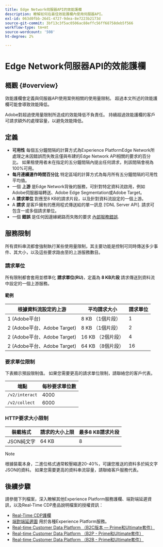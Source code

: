 ```yaml
---
title: Edge Network伺服器API的效能護欄
description: 瞭解如何在最佳效能護欄內使用伺服器API。
exl-id: 063d0fbb-26d1-4727-9dea-8e7223b2173d
source-git-commit: 3bf13c3f5ac0506ac88effc56ff68758deb5f566
workflow-type: tm+mt
source-wordcount: '508'
ht-degree: 2%

---
```



# Edge Network伺服器API的效能護欄

## 概觀 {#overview}

效能護欄會定義與伺服器API使用案例相關的使用量限制。 超過本文所述的效能護欄可能會導致效能降低。

Adobe對超過使用量限制所造成的效能降低不負責任。 持續超過效能護欄的客戶可請求額外的處理容量，以避免效能降低。

## 定義

* **可用性** 每個五分鐘間隔的計算方式為Experience PlatformEdge Network所處理之未因錯誤而失敗且僅與布建的Edge Network API相關的要求的百分比。 如果租使用者未在指定的五分鐘間隔內提出任何請求，則該間隔會視為100%可用。
* **每月連續運作時間百分比** 特定區域的計算方式為每月所有五分鐘間隔的可用性平均值。
* 一個 **上游** 是Edge Network背後的服務，可針對特定資料流啟用，例如Adobe伺服器端轉送、Adobe Edge Segmentation或Adobe Target。
* A **請求單位** 對應至8 KB的請求片段，以及針對資料流設定的一個上游。
* A **請求** 是客戶擁有的應用程式傳送給的單一訊息 [!DNL Server API]. 請求可包含一或多個請求單位。
* 一個 **錯誤** 是任何因邊緣網路而失敗的要求 [內部服務錯誤](error-handling.md).

## 服務限制

所有資料串流都會強制執行某些使用量限制，其主要功能是控制可同時傳送多少事件、其大小，以及這些要求路由至的上游服務數目。

### 請求單位

所有限制都會套用並標準化 **請求單位(RU)**，定義為 **8 KB片段** 請求傳送到資料流中設定的一個上游服務。

#### 範例

| 根據資料流設定的上游 | 平均請求大小 | 請求單位 |
| --- | --- | --- |
| 1 (Adobe平台) | 8 KB （1個片段） | 1 |
| 2 (Adobe平台、Adobe Target) | 8 KB （1個片段） | 2 |
| 2 (Adobe平台、Adobe Target) | 16 KB （2個片段） | 4 |
| 2 (Adobe平台、Adobe Target) | 64 KB （8個片段） | 16 |

### 要求單位限制

下表顯示預設限制值。 如果您需要更高的請求單位限制，請聯絡您的客戶代表。

| 端點 | 每秒要求單位數 |
| --- | --- |
| `/v2/interact` | 4000 |
| `/v2/collect` | 6000 |


### HTTP要求大小限制

| 裝載格式 | 請求的大小上限 | 最多8 KB請求片段 |
| --- | --- | --- |
| JSON純文字 | 64 KB | 8 |


>[!NOTE]
>
>根據裝載本身，二進位格式通常較壓縮達20-40%，可讓您推送的資料多於純文字JSON的資料。 如果您需要更高的資料串流容量，請聯絡客戶服務代表。

## 後續步驟

請參閱下列檔案，深入瞭解其他Experience Platform服務護欄、端對端延遲資訊，以及Real-Time CDP產品說明檔案的授權資訊：

* [Real-Time CDP護欄](/help/rtcdp/guardrails/overview.md)
* [端對端延遲圖](https://experienceleague.adobe.com/docs/blueprints-learn/architecture/architecture-overview/deployment/guardrails.html?lang=en#end-to-end-latency-diagrams) 用於各種Experience Platform服務。
* [Real-time Customer Data Platform （B2C版本 — Prime和Ultimate套件）](https://helpx.adobe.com/legal/product-descriptions/real-time-customer-data-platform-b2c-edition-prime-and-ultimate-packages.html)
* [Real-time Customer Data Platform （B2P - Prime和Ultimate套件）](https://helpx.adobe.com/legal/product-descriptions/real-time-customer-data-platform-b2p-edition-prime-and-ultimate-packages.html)
* [Real-time Customer Data Platform （B2B - Prime和Ultimate套件）](https://helpx.adobe.com/legal/product-descriptions/real-time-customer-data-platform-b2b-edition-prime-and-ultimate-packages.html)
